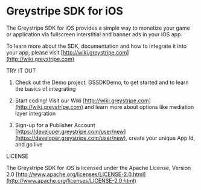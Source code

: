 Greystripe SDK for iOS
======================

The Greystripe SDK for iOS provides a simple way to monetize your game or application via fullscreen interstitial and banner ads in your iOS app.

To learn more about the SDK, documentation and how to integrate it into your app, please visit [http://wiki.greystripe.com](http://wiki.greystripe.com)

TRY IT OUT

1. Check out the Demo project, GSSDKDemo, to get started and to learn the basics of integrating

2. Start coding! Visit our Wiki [http://wiki.greystripe.com](http://wiki.greystripe.com) and learn more about options like mediation layer integration

3. Sign-up for a Publisher Account [https://developer.greystripe.com/user/new](https://developer.greystripe.com/user/new), create your unique App Id, and go live

LICENSE

The Greystripe SDK for iOS is licensed under the Apache License, Version 2.0 [http://www.apache.org/licenses/LICENSE-2.0.html](http://www.apache.org/licenses/LICENSE-2.0.html)